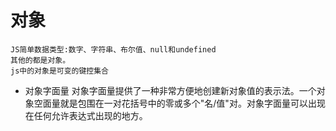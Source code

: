 # 对象

    JS简单数据类型:数字、字符串、布尔值、null和undefined
    其他的都是对象。
    js中的对象是可变的键控集合
- 对象字面量
    对象字面量提供了一种非常方便地创建新对象值的表示法。一个对象空面量就是包围在一对花括号中的零或多个"名/值"对。对象字面量可以出现在任何允许表达式出现的地方。

